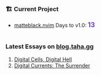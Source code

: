 ### 🏗 Current Project

- [matteblack.nvim](https://github.com/tahayvr/matteblack.nvim) Days to v1.0: <span id="countdown" style="font-size:1.3em; color:#6e40c9; font-weight:bold">13</span>

#

### Latest Essays on [blog.taha.gg](https://blog.taha.gg)

1. <a href='https://blog.taha.gg/essays/digital-cells-digital-hell'>Digital Cells, Digital Hell</a>
2. <a href='https://blog.taha.gg/essays/digital-currents-the-surrender'>Digital Currents: The Surrender</a>

<!--
badges: https://devicon.dev/
Emoji cheatsheet: https://www.webfx.com/tools/emoji-cheat-sheet/
-->
